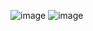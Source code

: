 ![image](https://github.com/user-attachments/assets/1027c2fb-ba2e-4efa-91bc-4ca800658c8c)
![image](https://github.com/user-attachments/assets/47c42db2-c8c0-4509-98fa-f35dc1552d85)

